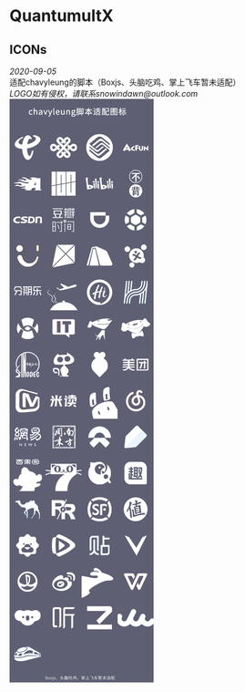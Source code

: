 # QuantumultX

## ICONs
*2020-09-05*  
适配chavyleung的脚本（Boxjs、头脑吃鸡、掌上飞车暂未适配）  
_LOGO如有侵权，请联系snowindawn@outlook.com_  
![ICONs Preview 01](https://github.com/Bris4e/QuantumultX/raw/master/ICONs%20Preview%2001.png)
